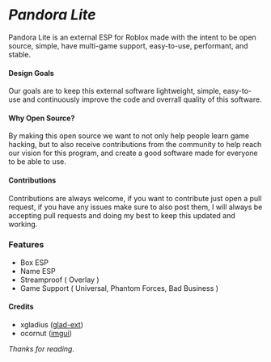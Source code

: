 # *Pandora Lite*
Pandora Lite is an external ESP for Roblox made with the intent to be open source, simple, have multi-game support, easy-to-use, performant, and stable.

#### Design Goals
Our goals are to keep this external software lightweight, simple, easy-to-use and continuously improve the code and overrall quality of this software.

#### Why Open Source?
By making this open source we want to not only help people learn game hacking, but to also receive contributions from the community to help reach our vision for this program, and create a good software made for everyone to be able to use.

#### Contributions
Contributions are always welcome, if you want to contribute just open a pull request, if you have any issues make sure to also post them, I will always be accepting pull requests and doing my best to keep this updated and working.

### Features
 - Box ESP
 - Name ESP
 - Streamproof ( Overlay )
 - Game Support ( Universal, Phantom Forces, Bad Business )

#### Credits
 - xgladius ([glad-ext](https://github.com/xgladius/glad-ext))
 - ocornut ([imgui](https://github.com/ocornut/imgui))

*Thanks for reading.*
